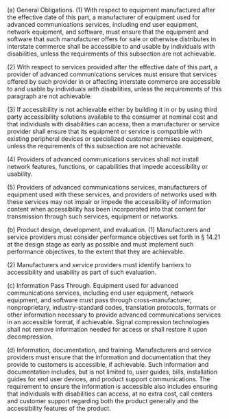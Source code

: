 (a) General Obligations. (1) With respect to equipment manufactured after the effective date of this part, a manufacturer of equipment used for advanced communications services, including end user equipment, network equipment, and software, must ensure that the equipment and software that such manufacturer offers for sale or otherwise distributes in interstate commerce shall be accessible to and usable by individuals with disabilities, unless the requirements of this subsection are not achievable.

(2) With respect to services provided after the effective date of this part, a provider of advanced communications services must ensure that services offered by such provider in or affecting interstate commerce are accessible to and usable by individuals with disabilities, unless the requirements of this paragraph are not achievable.

(3) If accessibility is not achievable either by building it in or by using third party accessibility solutions available to the consumer at nominal cost and that individuals with disabilities can access, then a manufacturer or service provider shall ensure that its equipment or service is compatible with existing peripheral devices or specialized customer premises equipment, unless the requirements of this subsection are not achievable.

(4) Providers of advanced communications services shall not install network features, functions, or capabilities that impede accessibility or usability.

(5) Providers of advanced communications services, manufacturers of equipment used with these services, and providers of networks used with these services may not impair or impede the accessibility of information content when accessibility has been incorporated into that content for transmission through such services, equipment or networks.

(b) Product design, development, and evaluation. (1) Manufacturers and service providers must consider performance objectives set forth in § 14.21 at the design stage as early as possible and must implement such performance objectives, to the extent that they are achievable.

(2) Manufacturers and service providers must identify barriers to accessibility and usability as part of such evaluation.

(c) Information Pass Through. Equipment used for advanced communications services, including end user equipment, network equipment, and software must pass through cross-manufacturer, nonproprietary, industry-standard codes, translation protocols, formats or other information necessary to provide advanced communications services in an accessible format, if achievable. Signal compression technologies shall not remove information needed for access or shall restore it upon decompression.

(d) Information, documentation, and training. Manufacturers and service providers must ensure that the information and documentation that they provide to customers is accessible, if achievable. Such information and documentation includes, but is not limited to, user guides, bills, installation guides for end user devices, and product support communications. The requirement to ensure the information is accessible also includes ensuring that individuals with disabilities can access, at no extra cost, call centers and customer support regarding both the product generally and the accessibility features of the product.

